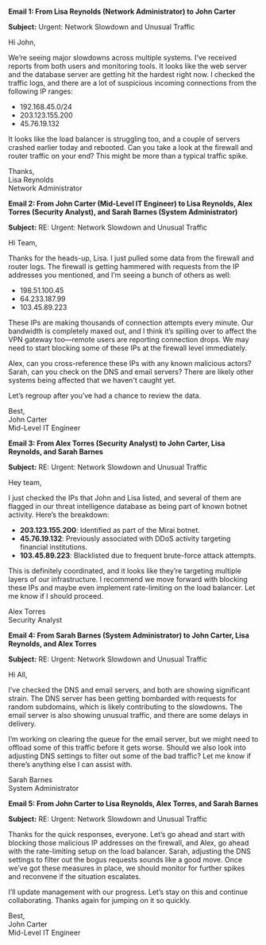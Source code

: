**Email 1: From Lisa Reynolds (Network Administrator) to John Carter**

**Subject:** Urgent: Network Slowdown and Unusual Traffic

Hi John,

We’re seeing major slowdowns across multiple systems. I’ve received reports from both users and monitoring tools. It looks like the web server and the database server are getting hit the hardest right now. I checked the traffic logs, and there are a lot of suspicious incoming connections from the following IP ranges:

- 192.168.45.0/24
- 203.123.155.200
- 45.76.19.132

It looks like the load balancer is struggling too, and a couple of servers crashed earlier today and rebooted. Can you take a look at the firewall and router traffic on your end? This might be more than a typical traffic spike.

Thanks,  
Lisa Reynolds  
Network Administrator

**Email 2: From John Carter (Mid-Level IT Engineer) to Lisa Reynolds, Alex Torres (Security Analyst), and Sarah Barnes (System Administrator)**

**Subject:** RE: Urgent: Network Slowdown and Unusual Traffic

Hi Team,

Thanks for the heads-up, Lisa. I just pulled some data from the firewall and router logs. The firewall is getting hammered with requests from the IP addresses you mentioned, and I’m seeing a bunch of others as well:

- 198.51.100.45
- 64.233.187.99
- 103.45.89.223

These IPs are making thousands of connection attempts every minute. Our bandwidth is completely maxed out, and I think it’s spilling over to affect the VPN gateway too—remote users are reporting connection drops. We may need to start blocking some of these IPs at the firewall level immediately.

Alex, can you cross-reference these IPs with any known malicious actors? Sarah, can you check on the DNS and email servers? There are likely other systems being affected that we haven't caught yet.

Let’s regroup after you’ve had a chance to review the data.

Best,  
John Carter  
Mid-Level IT Engineer

**Email 3: From Alex Torres (Security Analyst) to John Carter, Lisa Reynolds, and Sarah Barnes**

**Subject:** RE: Urgent: Network Slowdown and Unusual Traffic

Hey team,

I just checked the IPs that John and Lisa listed, and several of them are flagged in our threat intelligence database as being part of known botnet activity. Here’s the breakdown:

- **203.123.155.200**: Identified as part of the Mirai botnet.
- **45.76.19.132**: Previously associated with DDoS activity targeting financial institutions.
- **103.45.89.223**: Blacklisted due to frequent brute-force attack attempts.

This is definitely coordinated, and it looks like they’re targeting multiple layers of our infrastructure. I recommend we move forward with blocking these IPs and maybe even implement rate-limiting on the load balancer. Let me know if I should proceed.

Alex Torres  
Security Analyst

**Email 4: From Sarah Barnes (System Administrator) to John Carter, Lisa Reynolds, and Alex Torres**

**Subject:** RE: Urgent: Network Slowdown and Unusual Traffic

Hi All,

I’ve checked the DNS and email servers, and both are showing significant strain. The DNS server has been getting bombarded with requests for random subdomains, which is likely contributing to the slowdowns. The email server is also showing unusual traffic, and there are some delays in delivery.

I’m working on clearing the queue for the email server, but we might need to offload some of this traffic before it gets worse. Should we also look into adjusting DNS settings to filter out some of the bad traffic? Let me know if there’s anything else I can assist with.

Sarah Barnes  
System Administrator

**Email 5: From John Carter to Lisa Reynolds, Alex Torres, and Sarah Barnes**

**Subject:** RE: Urgent: Network Slowdown and Unusual Traffic

Thanks for the quick responses, everyone. Let’s go ahead and start with blocking those malicious IP addresses on the firewall, and Alex, go ahead with the rate-limiting setup on the load balancer. Sarah, adjusting the DNS settings to filter out the bogus requests sounds like a good move. Once we’ve got these measures in place, we should monitor for further spikes and reconvene if the situation escalates.

I’ll update management with our progress. Let’s stay on this and continue collaborating. Thanks again for jumping on it so quickly.

Best,  
John Carter  
Mid-Level IT Engineer